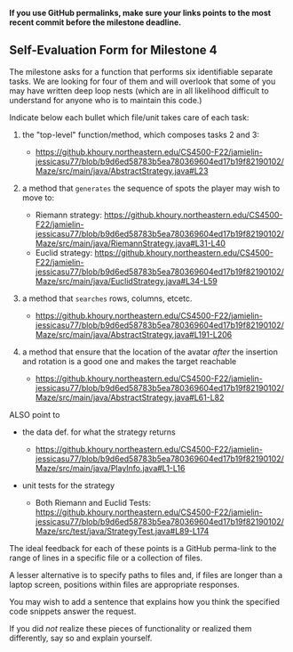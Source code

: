 **If you use GitHub permalinks, make sure your links points to the most recent commit before the milestone deadline.**

## Self-Evaluation Form for Milestone 4

The milestone asks for a function that performs six identifiable
separate tasks. We are looking for four of them and will overlook that
some of you may have written deep loop nests (which are in all
likelihood difficult to understand for anyone who is to maintain this
code.)

Indicate below each bullet which file/unit takes care of each task:

1. the "top-level" function/method, which composes tasks 2 and 3:
   * https://github.khoury.northeastern.edu/CS4500-F22/jamielin-jessicasu77/blob/b9d6ed58783b5ea780369604ed17b19f82190102/Maze/src/main/java/AbstractStrategy.java#L23

2. a method that `generates` the sequence of spots the player may wish to move to:
   * Riemann strategy: https://github.khoury.northeastern.edu/CS4500-F22/jamielin-jessicasu77/blob/b9d6ed58783b5ea780369604ed17b19f82190102/Maze/src/main/java/RiemannStrategy.java#L31-L40
   * Euclid strategy: https://github.khoury.northeastern.edu/CS4500-F22/jamielin-jessicasu77/blob/b9d6ed58783b5ea780369604ed17b19f82190102/Maze/src/main/java/EuclidStrategy.java#L34-L59

3. a method that `searches` rows,  columns, etcetc. 
   * https://github.khoury.northeastern.edu/CS4500-F22/jamielin-jessicasu77/blob/b9d6ed58783b5ea780369604ed17b19f82190102/Maze/src/main/java/AbstractStrategy.java#L191-L206

4. a method that ensure that the location of the avatar _after_ the
   insertion and rotation is a good one and makes the target reachable
   * https://github.khoury.northeastern.edu/CS4500-F22/jamielin-jessicasu77/blob/b9d6ed58783b5ea780369604ed17b19f82190102/Maze/src/main/java/AbstractStrategy.java#L61-L82

ALSO point to

- the data def. for what the strategy returns
  - https://github.khoury.northeastern.edu/CS4500-F22/jamielin-jessicasu77/blob/b9d6ed58783b5ea780369604ed17b19f82190102/Maze/src/main/java/PlayInfo.java#L1-L16

- unit tests for the strategy
  - Both Riemann and Euclid Tests: https://github.khoury.northeastern.edu/CS4500-F22/jamielin-jessicasu77/blob/b9d6ed58783b5ea780369604ed17b19f82190102/Maze/src/test/java/StrategyTest.java#L89-L174

The ideal feedback for each of these points is a GitHub
perma-link to the range of lines in a specific file or a collection of
files.

A lesser alternative is to specify paths to files and, if files are
longer than a laptop screen, positions within files are appropriate
responses.

You may wish to add a sentence that explains how you think the
specified code snippets answer the request.

If you did *not* realize these pieces of functionality or realized
them differently, say so and explain yourself.


